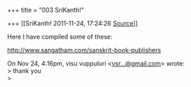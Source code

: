+++
title = "003 SriKanth!"

+++
[[SriKanth!	2011-11-24, 17:24:26 [Source](https://groups.google.com/g/samskrita/c/piDstZ_CJHo)]]



Here I have compiled some of these:

<http://www.sangatham.com/sanskrit-book-publishers>

On Nov 24, 4:16pm, visu vuppuluri \<[vsr...@gmail.com]()\> wrote:  
\> thank you  
\>  


